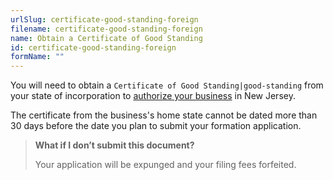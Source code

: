 ```yaml
---
urlSlug: certificate-good-standing-foreign
filename: certificate-good-standing-foreign
name: Obtain a Certificate of Good Standing
id: certificate-good-standing-foreign
formName: ""
---
```


You will need to obtain a `Certificate of Good Standing|good-standing` from your state of incorporation to [authorize your business](/tasks/form-business-entity) in New Jersey.

The certificate from the business's home state cannot be dated more than 30 days before the date you plan to submit your formation application.

> **What if I don’t submit this document?**
>
> Your application will be expunged and your filing fees forfeited.
